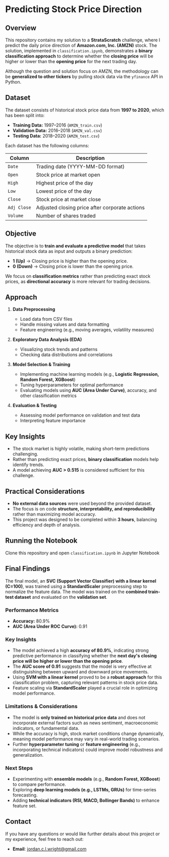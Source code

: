 # Predicting Stock Price Direction  

## Overview  
This repository contains my solution to a **StrataScratch** challenge, where I predict the daily price direction of **Amazon.com, Inc. (AMZN)** stock. The solution, implemented in `classification.ipynb`, demonstrates a **binary classification approach** to determine whether the **closing price** will be higher or lower than the **opening price** for the next trading day.  

Although the question and solution focus on AMZN, the methodology can be **generalized to other tickers** by pulling stock data via the `yfinance` API in Python.  

## Dataset  
The dataset consists of historical stock price data from **1997 to 2020**, which has been split into:  
- **Training Data:** 1997–2016 (`AMZN_train.csv`)  
- **Validation Data:** 2016–2018 (`AMZN_val.csv`)  
- **Testing Data:** 2018–2020 (`AMZN_test.csv`)  

Each dataset has the following columns:  

| Column    | Description                                      |
|-----------|--------------------------------------------------|
| `Date`    | Trading date (YYYY-MM-DD format)               |
| `Open`    | Stock price at market open                     |
| `High`    | Highest price of the day                       |
| `Low`     | Lowest price of the day                        |
| `Close`   | Stock price at market close                    |
| `Adj Close` | Adjusted closing price after corporate actions |
| `Volume`  | Number of shares traded                        |

## Objective  
The objective is to **train and evaluate a predictive model** that takes historical stock data as input and outputs a binary prediction:  
- **1 (Up)** → Closing price is higher than the opening price.  
- **0 (Down)** → Closing price is lower than the opening price.  

We focus on **classification metrics** rather than predicting exact stock prices, as **directional accuracy** is more relevant for trading decisions.  

## Approach  
1. **Data Preprocessing**  
   - Load data from CSV files  
   - Handle missing values and data formatting  
   - Feature engineering (e.g., moving averages, volatility measures)  

2. **Exploratory Data Analysis (EDA)**  
   - Visualizing stock trends and patterns  
   - Checking data distributions and correlations  

3. **Model Selection & Training**  
   - Implementing machine learning models (e.g., **Logistic Regression, Random Forest, XGBoost**)  
   - Tuning hyperparameters for optimal performance  
   - Evaluating models using **AUC (Area Under Curve)**, accuracy, and other classification metrics  

4. **Evaluation & Testing**  
   - Assessing model performance on validation and test data  
   - Interpreting feature importance  

## Key Insights  
- The stock market is highly volatile, making short-term predictions challenging.  
- Rather than predicting exact prices, **binary classification** models help identify trends.  
- A model achieving **AUC > 0.515** is considered sufficient for this challenge.  

## Practical Considerations  
- **No external data sources** were used beyond the provided dataset.  
- The focus is on code **structure, interpretability, and reproducibility** rather than maximizing model accuracy.  
- This project was designed to be completed within **3 hours**, balancing efficiency and depth of analysis.

## Running the Notebook  
Clone this repository and open `classification.ipynb` in Jupyter Notebook

## **Final Findings**  

The final model, an **SVC (Support Vector Classifier) with a linear kernel (C=100)**, was trained using a **StandardScaler** preprocessing step to normalize the feature data. The model was trained on the **combined train-test dataset** and evaluated on the **validation set**.  

### **Performance Metrics**  
- **Accuracy:** 80.9%  
- **AUC (Area Under ROC Curve):** 0.91  

### **Key Insights**  
- The model achieved a high **accuracy of 80.9%**, indicating strong predictive performance in classifying whether the **next day's closing price will be higher or lower than the opening price**.  
- The **AUC score of 0.91** suggests that the model is very effective at distinguishing between upward and downward price movements.  
- Using **SVM with a linear kernel** proved to be a **robust approach** for this classification problem, capturing relevant patterns in stock price data.  
- Feature scaling via **StandardScaler** played a crucial role in optimizing model performance.  

### **Limitations & Considerations**  
- The model is **only trained on historical price data** and does not incorporate external factors such as news sentiment, macroeconomic indicators, or fundamental data.  
- While the accuracy is high, stock market conditions change dynamically, meaning model performance may vary in real-world trading scenarios.  
- Further **hyperparameter tuning** or **feature engineering** (e.g., incorporating technical indicators) could improve model robustness and generalization.  

### **Next Steps**  
- Experimenting with **ensemble models** (e.g., **Random Forest, XGBoost**) to compare performance.  
- Exploring **deep learning models (e.g., LSTMs, GRUs)** for time-series forecasting.  
- Adding **technical indicators (RSI, MACD, Bollinger Bands)** to enhance feature set.  

## Contact
If you have any questions or would like further details about this project or my experience, feel free to reach out:
- **Email**: [jordan.c.l.wright@gmail.com](mailto:jordan.c.l.wright@gmail.com)



